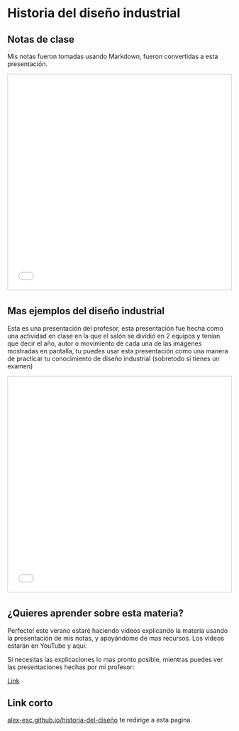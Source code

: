 # Historia del diseño industrial

## Notas de clase

Mis notas fueron tomadas usando Markdown, fueron convertidas a esta presentación.

<iframe src="//www.slideshare.net/slideshow/embed_code/key/NB98YYyrEzdgYU" width="595" height="485" frameborder="0" marginwidth="0" marginheight="0" scrolling="no" style="border:1px solid #CCC; border-width:1px; margin-bottom:5px; max-width: 100%;" allowfullscreen> </iframe>


## Mas ejemplos del diseño industrial

Esta es una presentación del profesor, esta presentación fue hecha como una actividad en clase en la que el salón se dividió en 2 equipos y tenían que decir el año, autor o movimiento de cada una de las imágenes mostradas en pantalla, tu puedes usar esta presentación como una manera de practicar tu conocimiento de diseño industrial (sobretodo si tienes un examen)

<iframe src="//www.slideshare.net/slideshow/embed_code/key/hpMCBd7YbaWpm" width="595" height="485" frameborder="0" marginwidth="0" marginheight="0" scrolling="no" style="border:1px solid #CCC; border-width:1px; margin-bottom:5px; max-width: 100%;" allowfullscreen> </iframe> 

## ¿Quieres aprender sobre esta materia? 

Perfecto! este verano estaré haciendo videos explicando la materia usando la presentación de mis notas, y apoyándome de mas recursos. Los videos estarán en YouTube y aquí.

Si necesitas las explicaciones lo mas pronto posible, mientras puedes ver las presentaciones hechas por mi profesor:

[Link](https://alex-esc.github.io/docs/slides_h_d.html)


## Link corto

[alex-esc.github.io/historia-del-diseño](https://alex-esc.github.io/historia-del-diseño.html) te redirige a esta pagina.
